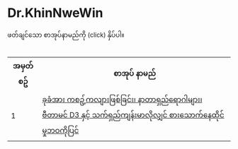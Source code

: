 # Dr.KhinNweWin
<htmll>
<head>
ဖတ်ချင်သော စာအုပ်နာမည်ကို (click) နှိပ်ပါ။
</head>
<body>
<br/>
<table>
<tr><th>အမှတ်စဥ်</th><th>စာအုပ် နာမည်</th></tr>
<tr><td>1</td><td><a target="_blank" href="https://github.com/MayGroupMyanmar/Dr.KhinNweWin/blob/main/Book%201%20-%20Vitamin%20D3.pdf">ခုခံအား ကစဥ့်ကလျားဖြစ်ခြင်း၊ နာတာရှည်ရောဂါများ၊ ဗီတာမင် D3 နှင့် သက်ရှည်ကျန်းမာလိုလျှင် စားသောက်နေထိုင်မှုဘဝကိုပြင်</a></td></tr>
<br/>

</table>
</body>
</html>
